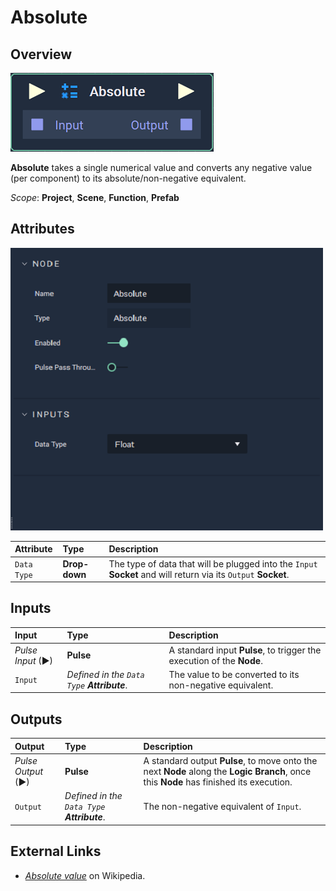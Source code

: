 # Absolute

## Overview

![The Absolute Node.](../../.gitbook/assets/node-absolute2.png)

**Absolute** takes a single numerical value and converts any negative value \(per component\) to its absolute/non-negative equivalent.

*Scope*: **Project**, **Scene**, **Function**, **Prefab**

## Attributes

![The Absolute Node Attributes.](../../.gitbook/assets/node-absolute2-attr.png)

| Attribute | Type | Description |
| :--- | :--- | :--- |
| `Data Type` | **Drop-down** | The type of data that will be plugged into the `Input` **Socket** and will return via its `Output` **Socket**. |

## Inputs

| Input | Type | Description |
| :--- | :--- | :--- |
| _Pulse Input_ \(►\) | **Pulse** | A standard input **Pulse**, to trigger the execution of the **Node**. |
| `Input` | _Defined in the `Data Type` **Attribute**_. | The value to be converted to its non-negative equivalent. |

## Outputs

| Output | Type | Description |
| :--- | :--- | :--- |
| _Pulse Output_ \(►\) | **Pulse** | A standard output **Pulse**, to move onto the next **Node** along the **Logic Branch**, once this **Node** has finished its execution. |
| `Output` | _Defined in the `Data Type` **Attribute**_. | The non-negative equivalent of `Input`. |

## External Links

* [_Absolute value_](https://en.wikipedia.org/wiki/Absolute_value) on Wikipedia.

